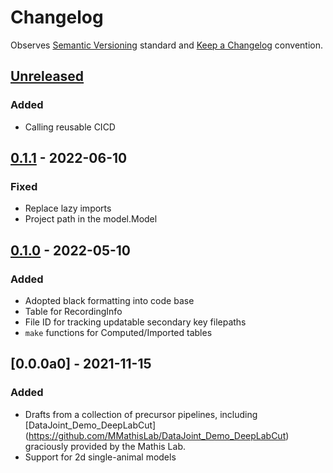 # Changelog

Observes [Semantic Versioning](https://semver.org/spec/v2.0.0.html) standard and [Keep a Changelog](https://keepachangelog.com/en/1.0.0/) convention.

## [Unreleased]
### Added
+ Calling reusable CICD

## [0.1.1] - 2022-06-10
### Fixed
+ Replace lazy imports
+ Project path in the model.Model

## [0.1.0] - 2022-05-10
### Added
+ Adopted black formatting into code base
+ Table for RecordingInfo
+ File ID for tracking updatable secondary key filepaths
+ `make` functions for Computed/Imported tables

## [0.0.0a0] - 2021-11-15
### Added
+ Drafts from a collection of precursor pipelines, including [DataJoint_Demo_DeepLabCut]
  (https://github.com/MMathisLab/DataJoint_Demo_DeepLabCut) graciously provided by the
  Mathis Lab.
+ Support for 2d single-animal models

[Unreleased]: https://github.com/datajoint/element-deeplabcut/compare/v0.1.1...HEAD
[0.1.1]: https://github.com/datajoint/element-deeplabcut/compare/v0.1.0...v0.1.1
[0.1.0]: https://github.com/datajoint/element-deeplabcut/compare/v0.0.0a...v0.1.0
[0.0.0.a0]: https://github.com/datajoint/element-deeplabcut/releases/tag/0.0.0a